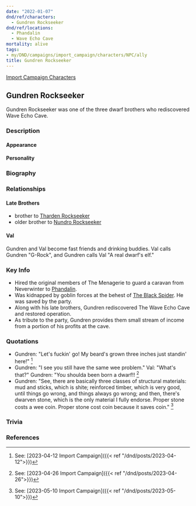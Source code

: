 ```yaml
---
date: "2022-01-07"
dnd/ref/characters:
  - Gundren Rockseeker
dnd/ref/locations:
  - Phandalin
  - Wave Echo Cave
mortality: alive
tags:
- my/DND/campaigns/import_campaign/characters/NPC/ally
title: Gundren Rockseeker
---
```


[Import Campaign Characters](/dnd/characters/)

## Gundren Rockseeker

Gundren Rockseeker was one of the three dwarf brothers who rediscovered Wave Echo Cave.

### Description

#### Appearance

#### Personality

### Biography

### Relationships

#### Late Brothers

- brother to [Tharden Rockseeker](/dnd/npcs/tharden-rockseeker/)
- older brother to [Nundro Rockseeker](/dnd/npcs/nundro-rockseeker/)

#### Val

Gundren and Val become fast friends and drinking buddies. Val calls Gundren "G-Rock", and Gundren calls Val "A real dwarf's elf."

### Key Info

- Hired the original members of The Menagerie to guard a caravan from Neverwinter to [Phandalin](/obsidian/locations/phandalin/).
- Was kidnapped by goblin forces at the behest of [The Black Spider](/dnd/npcs/nezznar-the-black-spider/). He was saved by the party.
- Along with his late brothers, Gundren rediscovered The Wave Echo Cave and restored operation.
- As tribute to the party, Gundren provides them small stream of income from a portion of his profits at the cave.

### Quotations

- Gundren: "Let's fuckin' go! My beard's grown three inches just standin' here!" [^1]
- Gundren: "I see you still have the same wee problem."
  Val: "What's that?"
  Gundren: "You shoulda been born a dwarf!! [^2]
- Gundren: "See, there are basically three classes of structural materials: mud and sticks, which is shite; reinforced timber, which is very good, until things go wrong, and things always go wrong; and then, there's dwarven stone, which is the only material I fully endorse. Proper stone costs a wee coin. Proper stone cost coin because it saves coin." [^3]

### Trivia

### References

[^1]: See: [2023-04-12 Import Campaign]({{< ref "/dnd/posts/2023-04-12">}})
[^2]: See: [2023-04-26 Import Campaign]({{< ref "/dnd/posts/2023-04-26">}})
[^3]: See: [2023-05-10 Import Campaign]({{< ref "/dnd/posts/2023-05-10">}})
